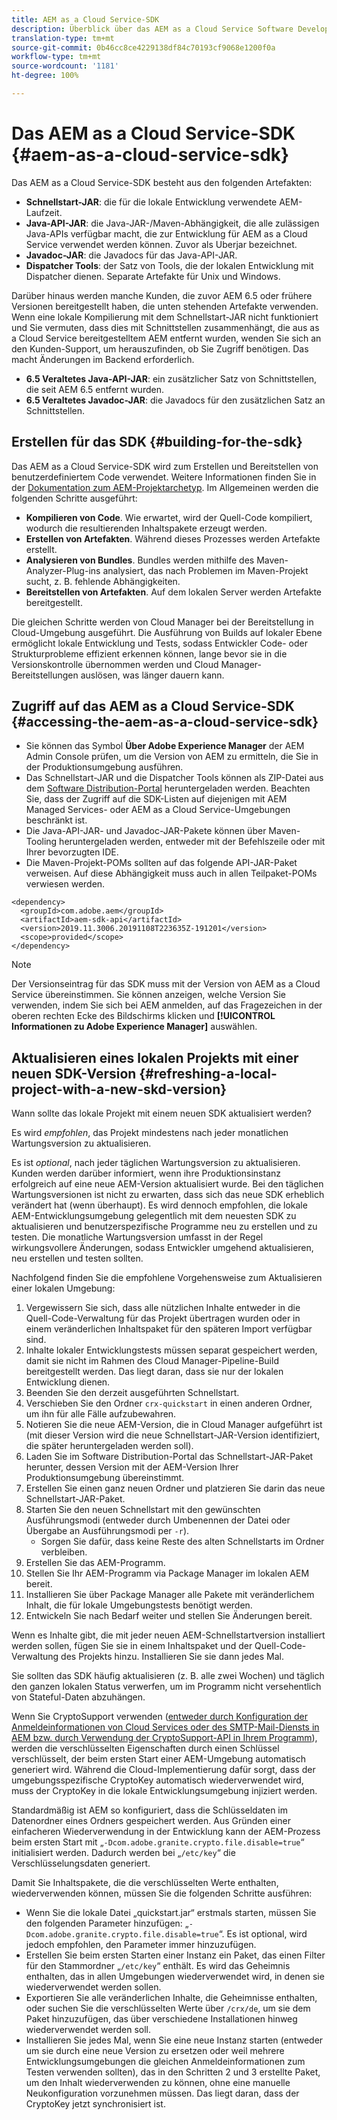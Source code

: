 ```yaml
---
title: AEM as a Cloud Service-SDK
description: Überblick über das AEM as a Cloud Service Software Development Kit
translation-type: tm+mt
source-git-commit: 0b46cc8ce4229138df84c70193cf9068e1200f0a
workflow-type: tm+mt
source-wordcount: '1181'
ht-degree: 100%

---
```



# Das AEM as a Cloud Service-SDK {#aem-as-a-cloud-service-sdk}

Das AEM as a Cloud Service-SDK besteht aus den folgenden Artefakten:

* **Schnellstart-JAR**: die für die lokale Entwicklung verwendete AEM-Laufzeit.
* **Java-API-JAR**: die Java-JAR-/Maven-Abhängigkeit, die alle zulässigen Java-APIs verfügbar macht, die zur Entwicklung für AEM as a Cloud Service verwendet werden können. Zuvor als Uberjar bezeichnet.
* **Javadoc-JAR**: die Javadocs für das Java-API-JAR.
* **Dispatcher Tools**: der Satz von Tools, die der lokalen Entwicklung mit Dispatcher dienen. Separate Artefakte für Unix und Windows.

Darüber hinaus werden manche Kunden, die zuvor AEM 6.5 oder frühere Versionen bereitgestellt haben, die unten stehenden Artefakte verwenden. Wenn eine lokale Kompilierung mit dem Schnellstart-JAR nicht funktioniert und Sie vermuten, dass dies mit Schnittstellen zusammenhängt, die aus as a Cloud Service bereitgestelltem AEM entfernt wurden, wenden Sie sich an den Kunden-Support, um herauszufinden, ob Sie Zugriff benötigen. Das macht Änderungen im Backend erforderlich.

* **6.5 Veraltetes Java-API-JAR**: ein zusätzlicher Satz von Schnittstellen, die seit AEM 6.5 entfernt wurden.
* **6.5 Veraltetes Javadoc-JAR**: die Javadocs für den zusätzlichen Satz an Schnittstellen.

## Erstellen für das SDK {#building-for-the-sdk}

Das AEM as a Cloud Service-SDK wird zum Erstellen und Bereitstellen von benutzerdefiniertem Code verwendet. Weitere Informationen finden Sie in der [Dokumentation zum AEM-Projektarchetyp](https://experienceleague.adobe.com/docs/experience-manager-core-components/using/developing/archetype/using.html?lang=de). Im Allgemeinen werden die folgenden Schritte ausgeführt:

* **Kompilieren von Code**. Wie erwartet, wird der Quell-Code kompiliert, wodurch die resultierenden Inhaltspakete erzeugt werden.
* **Erstellen von Artefakten**. Während dieses Prozesses werden Artefakte erstellt.
* **Analysieren von Bundles**. Bundles werden mithilfe des Maven-Analyzer-Plug-ins analysiert, das nach Problemen im Maven-Projekt sucht, z. B. fehlende Abhängigkeiten.
* **Bereitstellen von Artefakten**. Auf dem lokalen Server werden Artefakte bereitgestellt.

Die gleichen Schritte werden von Cloud Manager bei der Bereitstellung in Cloud-Umgebung ausgeführt. Die Ausführung von Builds auf lokaler Ebene ermöglicht lokale Entwicklung und Tests, sodass Entwickler Code- oder Strukturprobleme effizient erkennen können, lange bevor sie in die Versionskontrolle übernommen werden und Cloud Manager-Bereitstellungen auslösen, was länger dauern kann.

## Zugriff auf das AEM as a Cloud Service-SDK {#accessing-the-aem-as-a-cloud-service-sdk}

* Sie können das Symbol **Über Adobe Experience Manager** der AEM Admin Console prüfen, um die Version von AEM zu ermitteln, die Sie in der Produktionsumgebung ausführen.
* Das Schnellstart-JAR und die Dispatcher Tools können als ZIP-Datei aus dem [Software Distribution-Portal](https://experience.adobe.com/#/downloads/content/software-distribution/en/aemcloud.html) heruntergeladen werden. Beachten Sie, dass der Zugriff auf die SDK-Listen auf diejenigen mit AEM Managed Services- oder AEM as a Cloud Service-Umgebungen beschränkt ist.
* Die Java-API-JAR- und Javadoc-JAR-Pakete können über Maven-Tooling heruntergeladen werden, entweder mit der Befehlszeile oder mit Ihrer bevorzugten IDE.
* Die Maven-Projekt-POMs sollten auf das folgende API-JAR-Paket verweisen. Auf diese Abhängigkeit muss auch in allen Teilpaket-POMs verwiesen werden.

```
<dependency>
  <groupId>com.adobe.aem</groupId>
  <artifactId>aem-sdk-api</artifactId>
  <version>2019.11.3006.20191108T223635Z-191201</version>
  <scope>provided</scope>
</dependency>
```

>[!NOTE]
>
>Der Versionseintrag für das SDK muss mit der Version von AEM as a Cloud Service übereinstimmen. Sie können anzeigen, welche Version Sie verwenden, indem Sie sich bei AEM anmelden, auf das Fragezeichen in der oberen rechten Ecke des Bildschirms klicken und **[!UICONTROL Informationen zu Adobe Experience Manager]** auswählen.


## Aktualisieren eines lokalen Projekts mit einer neuen SDK-Version {#refreshing-a-local-project-with-a-new-skd-version}

Wann sollte das lokale Projekt mit einem neuen SDK aktualisiert werden?

Es wird *empfohlen*, das Projekt mindestens nach jeder monatlichen Wartungsversion zu aktualisieren.

Es ist *optional*, nach jeder täglichen Wartungsversion zu aktualisieren. Kunden werden darüber informiert, wenn ihre Produktionsinstanz erfolgreich auf eine neue AEM-Version aktualisiert wurde. Bei den täglichen Wartungsversionen ist nicht zu erwarten, dass sich das neue SDK erheblich verändert hat (wenn überhaupt). Es wird dennoch empfohlen, die lokale AEM-Entwicklungsumgebung gelegentlich mit dem neuesten SDK zu aktualisieren und benutzerspezifische Programme neu zu erstellen und zu testen. Die monatliche Wartungsversion umfasst in der Regel wirkungsvollere Änderungen, sodass Entwickler umgehend aktualisieren, neu erstellen und testen sollten.

Nachfolgend finden Sie die empfohlene Vorgehensweise zum Aktualisieren einer lokalen Umgebung:

1. Vergewissern Sie sich, dass alle nützlichen Inhalte entweder in die Quell-Code-Verwaltung für das Projekt übertragen wurden oder in einem veränderlichen Inhaltspaket für den späteren Import verfügbar sind.
1. Inhalte lokaler Entwicklungstests müssen separat gespeichert werden, damit sie nicht im Rahmen des Cloud Manager-Pipeline-Build bereitgestellt werden. Das liegt daran, dass sie nur der lokalen Entwicklung dienen.
1. Beenden Sie den derzeit ausgeführten Schnellstart.
1. Verschieben Sie den Ordner `crx-quickstart` in einen anderen Ordner, um ihn für alle Fälle aufzubewahren.
1. Notieren Sie die neue AEM-Version, die in Cloud Manager aufgeführt ist (mit dieser Version wird die neue Schnellstart-JAR-Version identifiziert, die später heruntergeladen werden soll).
1. Laden Sie im Software Distribution-Portal das Schnellstart-JAR-Paket herunter, dessen Version mit der AEM-Version Ihrer Produktionsumgebung übereinstimmt.
1. Erstellen Sie einen ganz neuen Ordner und platzieren Sie darin das neue Schnellstart-JAR-Paket.
1. Starten Sie den neuen Schnellstart mit den gewünschten Ausführungsmodi (entweder durch Umbenennen der Datei oder Übergabe an Ausführungsmodi per `-r`).
   * Sorgen Sie dafür, dass keine Reste des alten Schnellstarts im Ordner verbleiben.
1. Erstellen Sie das AEM-Programm.
1. Stellen Sie Ihr AEM-Programm via Package Manager im lokalen AEM bereit.
1. Installieren Sie über Package Manager alle Pakete mit veränderlichem Inhalt, die für lokale Umgebungstests benötigt werden.
1. Entwickeln Sie nach Bedarf weiter und stellen Sie Änderungen bereit.

Wenn es Inhalte gibt, die mit jeder neuen AEM-Schnellstartversion installiert werden sollen, fügen Sie sie in einem Inhaltspaket und der Quell-Code-Verwaltung des Projekts hinzu. Installieren Sie sie dann jedes Mal.

Sie sollten das SDK häufig aktualisieren (z. B. alle zwei Wochen) und täglich den ganzen lokalen Status verwerfen, um im Programm nicht versehentlich von Stateful-Daten abzuhängen.

Wenn Sie CryptoSupport verwenden ([entweder durch Konfiguration der Anmeldeinformationen von Cloud Services oder des SMTP-Mail-Diensts in AEM bzw. durch Verwendung der CryptoSupport-API in Ihrem Programm](https://helpx.adobe.com/de/experience-manager/6-5/sites/developing/using/reference-materials/javadoc/com/adobe/granite/crypto/CryptoSupport.html)), werden die verschlüsselten Eigenschaften durch einen Schlüssel verschlüsselt, der beim ersten Start einer AEM-Umgebung automatisch generiert wird. Während die Cloud-Implementierung dafür sorgt, dass der umgebungsspezifische CryptoKey automatisch wiederverwendet wird, muss der CryptoKey in die lokale Entwicklungsumgebung injiziert werden.

Standardmäßig ist AEM so konfiguriert, dass die Schlüsseldaten im Datenordner eines Ordners gespeichert werden. Aus Gründen einer einfacheren Wiederverwendung in der Entwicklung kann der AEM-Prozess beim ersten Start mit „`-Dcom.adobe.granite.crypto.file.disable=true`“ initialisiert werden. Dadurch werden bei „`/etc/key`“ die Verschlüsselungsdaten generiert.

Damit Sie Inhaltspakete, die die verschlüsselten Werte enthalten, wiederverwenden können, müssen Sie die folgenden Schritte ausführen:

* Wenn Sie die lokale Datei „quickstart.jar“ erstmals starten, müssen Sie den folgenden Parameter hinzufügen: „`-Dcom.adobe.granite.crypto.file.disable=true`“. Es ist optional, wird jedoch empfohlen, den Parameter immer hinzuzufügen.
* Erstellen Sie beim ersten Starten einer Instanz ein Paket, das einen Filter für den Stammordner „`/etc/key`“ enthält. Es wird das Geheimnis enthalten, das in allen Umgebungen wiederverwendet wird, in denen sie wiederverwendet werden sollen.
* Exportieren Sie alle veränderlichen Inhalte, die Geheimnisse enthalten, oder suchen Sie die verschlüsselten Werte über `/crx/de`, um sie dem Paket hinzuzufügen, das über verschiedene Installationen hinweg wiederverwendet werden soll.
* Installieren Sie jedes Mal, wenn Sie eine neue Instanz starten (entweder um sie durch eine neue Version zu ersetzen oder weil mehrere Entwicklungsumgebungen die gleichen Anmeldeinformationen zum Testen verwenden sollten), das in den Schritten 2 und 3 erstellte Paket, um den Inhalt wiederverwenden zu können, ohne eine manuelle Neukonfiguration vorzunehmen müssen. Das liegt daran, dass der CryptoKey jetzt synchronisiert ist.
